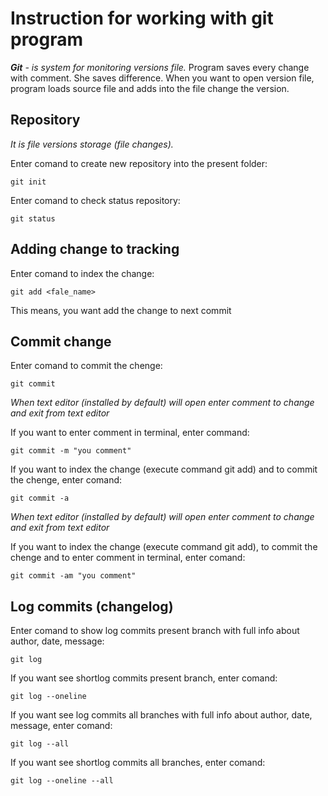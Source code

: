 # Instruction for working with git program

_**Git** - is system for monitoring versions file._ 
Program saves every change with comment. She saves difference. When you want to open version file, program loads source file and adds into the file change the version.

## Repository

*It is file versions storage (file changes).*

Enter comand to create new repository  into the present folder:

    git init

Enter comand to check status repository:

    git status

## Adding change to tracking

Enter comand to index the change:

    git add <fale_name>

This means, you want add the change to next commit

## Commit change

Enter comand to commit the chenge:

    git commit

*When text editor (installed by default) will open enter comment to change and exit from text editor*

If you want to enter comment in terminal, enter command:

    git commit -m "you comment"

If you want to index the change (execute command git add) and to commit the chenge, enter comand:

    git commit -a

*When text editor (installed by default) will open enter comment to change and exit from text editor*

If you want to index the change (execute command git add), to commit the chenge and to enter comment in terminal, enter comand:

    git commit -am "you comment"

## Log commits (changelog)

Enter comand to show log commits present branch with full info about author, date, message:

    git log 

If you want see shortlog commits present branch, enter comand:

    git log --oneline

If you want see log commits all branches with full info about author, date, message, enter comand:

    git log --all

If you want see shortlog commits all branches, enter comand:

    git log --oneline --all
   